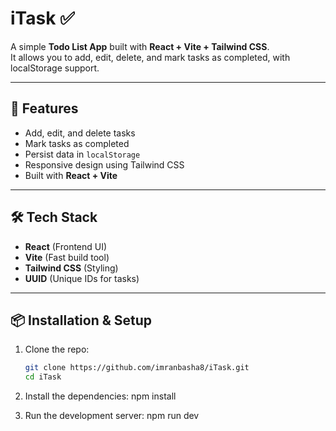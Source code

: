 # iTask ✅

A simple **Todo List App** built with **React + Vite + Tailwind CSS**.  
It allows you to add, edit, delete, and mark tasks as completed, with localStorage support.

---

## 🚀 Features
- Add, edit, and delete tasks  
- Mark tasks as completed  
- Persist data in `localStorage`  
- Responsive design using Tailwind CSS  
- Built with **React + Vite**

---

## 🛠️ Tech Stack
- **React** (Frontend UI)
- **Vite** (Fast build tool)
- **Tailwind CSS** (Styling)
- **UUID** (Unique IDs for tasks)

---

## 📦 Installation & Setup
1. Clone the repo:
   ```bash
   git clone https://github.com/imranbasha8/iTask.git
   cd iTask

2. Install the dependencies: 
    npm install 

3. Run the development server: 
    npm run dev
